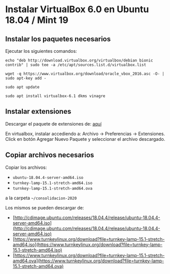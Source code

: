 # Instalar VirtualBox 6.0 en Ubuntu 18.04 / Mint 19

## Instalar los paquetes necesarios

Ejecutar los siguientes  comandos:

```
echo "deb http://download.virtualbox.org/virtualbox/debian bionic contrib" | sudo tee -a /etc/apt/sources.list.d/virtualbox.list
```

```
wget -q https://www.virtualbox.org/download/oracle_vbox_2016.asc -O- | sudo apt-key add -
```

```
sudo apt update
```

```
sudo apt install virtualbox-6.1 dkms vinagre
```

## Instalar extensiones

Descargar el paquete de extensiones de: [aquí](https://download.virtualbox.org/virtualbox/6.1.4/Oracle_VM_VirtualBox_Extension_Pack-6.1.4.vbox-extpack)

En virtualbox, instalar accediendo a: Archivo -> Preferencias -> Extensiones.
Click en botón Agregar Nuevo Paquete y seleccionar el archivo descargado.

## Copiar archivos necesarios

Copiar los archivos:

* `ubuntu-18.04.4-server-amd64.iso`
* `turnkey-lamp-15.1-stretch-amd64.iso`
* `turnkey-lamp-15.1-stretch-amd64.ova`

a la carpeta `~/consolidacion-2020`

Los mismos se pueden descargar de:

* [http://cdimage.ubuntu.com/releases/18.04.4/release/ubuntu-18.04.4-server-amd64.iso](http://cdimage.ubuntu.com/releases/18.04.4/release/ubuntu-18.04.4-server-amd64.iso)
* [https://www.turnkeylinux.org/download?file=turnkey-lamp-15.1-stretch-amd64.iso](https://www.turnkeylinux.org/download?file=turnkey-lamp-15.1-stretch-amd64.iso)
* [https://www.turnkeylinux.org/download?file=turnkey-lamp-15.1-stretch-amd64.ova](https://www.turnkeylinux.org/download?file=turnkey-lamp-15.1-stretch-amd64.ova)


